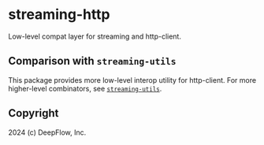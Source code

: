 # streaming-http

Low-level compat layer for streaming and http-client.

## Comparison with `streaming-utils`

This package provides more low-level interop utility for http-client.
For more higher-level combinators, see [`streaming-utils`][streaming-utils].

[streaming-utils]: https://hackage.haskell.org/package/streaming-utils

## Copyright

2024 (c) DeepFlow, Inc.

